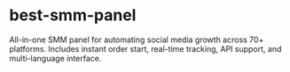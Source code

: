 # best-smm-panel
All-in-one SMM panel for automating social media growth across 70+ platforms. Includes instant order start, real-time tracking, API support, and multi-language interface.
